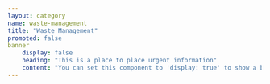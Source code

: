 ```yaml
---
layout: category
name: waste-management
title: "Waste Management"
promoted: false
banner
    display: false
    heading: "This is a place to place urgent information"
    content: "You can set this component to 'display: true' to show a banner at the top of the page."
---
```

